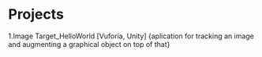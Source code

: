 Projects
===================================================================================
1.Image Target_HelloWorld [Vuforia, Unity]
{aplication for tracking an image and augmenting a graphical object on top of that}